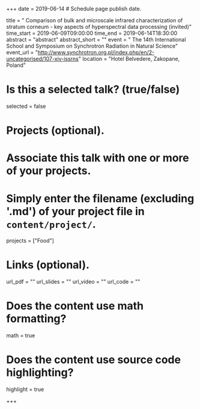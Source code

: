 +++
date = 2019-06-14  # Schedule page publish date.

title = "
Comparison of bulk and microscale infrared characterization of stratum corneum - key aspects of hyperspectral data processing (invited)"
time_start = 2019-06-09T09:00:00
time_end = 2019-06-14T18:30:00
abstract = "abstract"
abstract_short = ""
event = "
The 14th International School and Symposium on Synchrotron Radiation in Natural Science"
event_url = "http://www.synchrotron.org.pl/index.php/en/2-uncategorised/107-xiv-issrns"
location = "Hotel Belvedere, Zakopane, Poland"

# Is this a selected talk? (true/false)
selected = false

# Projects (optional).
#   Associate this talk with one or more of your projects.
#   Simply enter the filename (excluding '.md') of your project file in `content/project/`.
projects = ["Food"]

# Links (optional).
url_pdf = ""
url_slides = ""
url_video = ""
url_code = ""

# Does the content use math formatting?
math = true

# Does the content use source code highlighting?
highlight = true

+++

